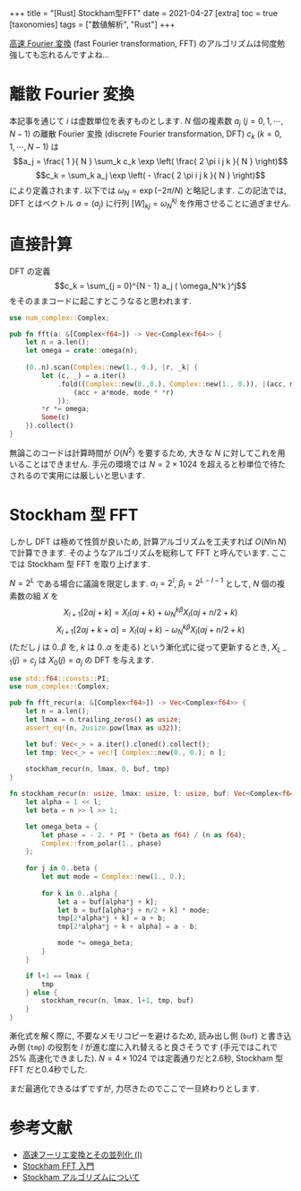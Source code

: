 +++
title = "[Rust] Stockham型FFT"
date = 2021-04-27
[extra]
toc = true
[taxonomies]
tags = ["数値解析", "Rust"]
+++

[高速 Fourier 変換](https://ja.wikipedia.org/wiki/%E9%AB%98%E9%80%9F%E3%83%95%E3%83%BC%E3%83%AA%E3%82%A8%E5%A4%89%E6%8F%9B) 
(fast Fourier transformation, FFT) のアルゴリズムは何度勉強しても忘れるんですよね...

# 離散 Fourier 変換

本記事を通じて $i$ は虚数単位を表すものとします.
$N$ 個の複素数 $a_j$ ($j = 0, 1, \cdots, N-1$) の離散 Fourier 変換 (discrete Fourier transformation, DFT) $c_k$ ($k = 0, 1, \cdots, N-1$) は
$$a_j = \frac{ 1 }{ N } \sum_k c_k \exp \left( \frac{ 2 \pi i j k }{ N } \right)$$
$$c_k = \sum_k a_j \exp \left( - \frac{ 2 \pi i j k }{ N } \right)$$
により定義されます. 以下では $\omega_N = \exp ( - 2 \pi / N )$ と略記します.
この記法では, DFT とはベクトル $a = ( a_j )$ に行列 $[ W ]_{k j} = \omega_N^{k j}$ を作用させることに過ぎません. 


# 直接計算

DFT の定義
$$c_k = \sum_{j = 0}^{N - 1} a_j ( \omega_N^k )^j$$
をそのままコードに起こすとこうなると思われます.

```rust
use num_complex::Complex;

pub fn fft(a: &[Complex<f64>]) -> Vec<Complex<f64>> {
    let n = a.len();
    let omega = crate::omega(n);
    
    (0..n).scan(Complex::new(1., 0.), |r, _k| {
        let (c, _) = a.iter()
            .fold((Complex::new(0.,0.), Complex::new(1., 0.)), |(acc, mode), a| {
                (acc + a*mode, mode * *r)
            });
        *r *= omega;
        Some(c)
    }).collect()
}
```

無論このコードは計算時間が $O ( N^2 )$ を要するため, 大きな $N$ に対してこれを用いることはできません.
手元の環境では $N = 2 \times 1024$ を超えると秒単位で待たされるので実用には厳しいと思います.


# Stockham 型 FFT

しかし DFT は極めて性質が良いため, 計算アルゴリズムを工夫すれば $O ( N \ln N )$ で計算できます.
そのようなアルゴリズムを総称して FFT と呼んでいます.
ここでは Stockham 型 FFT を取り上げます.

$N = 2^L$ である場合に議論を限定します.
$\alpha_l = 2^l$, $\beta_l = 2^{L - l - 1}$ として, $N$ 個の複素数の組 $X$ を
$$X_{l+1} [ 2 \alpha j + k ] = X_l ( \alpha j + k ) + \omega_N^{k \beta} X_l ( \alpha j + n/2 + k )$$
$$X_{l+1} [ 2 \alpha j + k + \alpha ] = X_l ( \alpha j + k ) - \omega_N^{k \beta} X_l ( \alpha j + n/2 + k )$$
(ただし $j$ は $0..\beta$ を, $k$ は $0..\alpha$ を走る) という漸化式に従って更新するとき,
$X_{L-1} ( j ) = c_j$ は $X_0 ( j ) = a_j$ の DFT を与えます.

```rust
use std::f64::consts::PI;
use num_complex::Complex;

pub fn fft_recur(a: &[Complex<f64>]) -> Vec<Complex<f64>> {
    let n = a.len();
    let lmax = n.trailing_zeros() as usize;
    assert_eq!(n, 2usize.pow(lmax as u32));

    let buf: Vec<_> = a.iter().cloned().collect();
    let tmp: Vec<_> = vec![ Complex::new(0., 0.); n ];
    
    stockham_recur(n, lmax, 0, buf, tmp)
}

fn stockham_recur(n: usize, lmax: usize, l: usize, buf: Vec<Complex<f64>>, mut tmp: Vec<Complex<f64>>) -> Vec<Complex<f64>> {
    let alpha = 1 << l;
    let beta = n >> l >> 1;

    let omega_beta = {
        let phase = - 2. * PI * (beta as f64) / (n as f64);
        Complex::from_polar(1., phase)
    };
    
    for j in 0..beta {
        let mut mode = Complex::new(1., 0.);
        
        for k in 0..alpha {
            let a = buf[alpha*j + k];
            let b = buf[alpha*j + n/2 + k] * mode;
            tmp[2*alpha*j + k] = a + b;
            tmp[2*alpha*j + k + alpha] = a - b;

            mode *= omega_beta;
        }
    }

    if l+1 == lmax {
        tmp
    } else {
        stockham_recur(n, lmax, l+1, tmp, buf)
    }
}
```

漸化式を解く際に, 不要なメモリコピーを避けるため, 
読み出し側 (`buf`) と書き込み側 (`tmp`) の役割を $l$ が進む度に入れ替えると良さそうです (手元ではこれで 25% 高速化できました).
$N = 4 \times 1024$ では定義通りだと2.6秒, Stockham 型 FFT だと0.4秒でした.

まだ最適化できるはずですが, 力尽きたのでここで一旦終わりとします.


# 参考文献 
* [高速フーリエ変換とその並列化 (I)](http://www.na.scitec.kobe-u.ac.jp/~yamamoto/lectures/parallelFFT/parallelFFT1.PDF)
* [Stockham FFT 入門](http://wwwa.pikara.ne.jp/okojisan/stockham/stockham1.html)
* [Stockham アルゴリズムについて](http://with137d.hatenablog.com/entry/20111224/1324757391)
